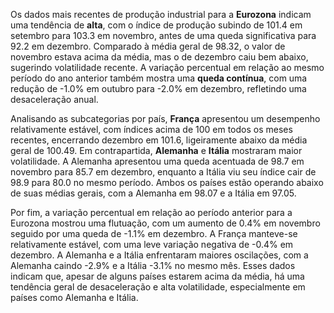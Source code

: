 Os dados mais recentes de produção industrial para a **Eurozona** indicam uma tendência de **alta**, com o índice de produção subindo de 101.4 em setembro para 103.3 em novembro, antes de uma queda significativa para 92.2 em dezembro. Comparado à média geral de 98.32, o valor de novembro estava acima da média, mas o de dezembro caiu bem abaixo, sugerindo volatilidade recente. A variação percentual em relação ao mesmo período do ano anterior também mostra uma **queda contínua**, com uma redução de -1.0% em outubro para -2.0% em dezembro, refletindo uma desaceleração anual.

Analisando as subcategorias por país, **França** apresentou um desempenho relativamente estável, com índices acima de 100 em todos os meses recentes, encerrando dezembro em 101.6, ligeiramente abaixo da média geral de 100.49. Em contrapartida, **Alemanha** e **Itália** mostraram maior volatilidade. A Alemanha apresentou uma queda acentuada de 98.7 em novembro para 85.7 em dezembro, enquanto a Itália viu seu índice cair de 98.9 para 80.0 no mesmo período. Ambos os países estão operando abaixo de suas médias gerais, com a Alemanha em 98.07 e a Itália em 97.05.

Por fim, a variação percentual em relação ao período anterior para a Eurozona mostrou uma flutuação, com um aumento de 0.4% em novembro seguido por uma queda de -1.1% em dezembro. A França manteve-se relativamente estável, com uma leve variação negativa de -0.4% em dezembro. A Alemanha e a Itália enfrentaram maiores oscilações, com a Alemanha caindo -2.9% e a Itália -3.1% no mesmo mês. Esses dados indicam que, apesar de alguns países estarem acima da média, há uma tendência geral de desaceleração e alta volatilidade, especialmente em países como Alemanha e Itália.